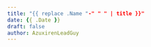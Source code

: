 ```yaml
---
title: "{{ replace .Name "-" " " | title }}"
date: {{ .Date }}
draft: false
author: AzuxirenLeadGuy
---
```


